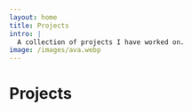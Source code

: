 ```yaml
---
layout: home
title: Projects
intro: |
  A collection of projects I have worked on.
image: /images/ava.webp
---
```


<script setup>
import { data as pages} from './data/project.data.js';
import ArticleList from '/components/ArticleList.vue';
</script>

# Projects

<ArticleList v-for="page of pages" :page="page"/>
